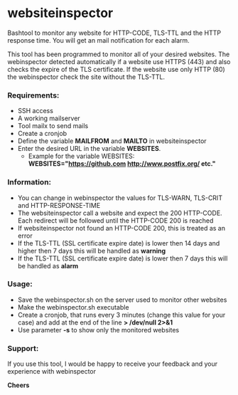 # websiteinspector
Bashtool to monitor any website for HTTP-CODE, TLS-TTL and the HTTP response time. You will get an mail notification for each alarm.

This tool has been programmed to monitor all of your desired websites. The webinspector detected automatically if a website use HTTPS (443) and also checks the expire of the TLS certificate. If the website use only HTTP (80) the webinspector check the site without the TLS-TTL.

### Requirements:
- SSH access
- A working mailserver
- Tool mailx to send mails
- Create a cronjob
- Define the variable **MAILFROM** and **MAILTO** in websiteinspector
- Enter the desired URL in the variable **WEBSITES**. 
  - Example for the variable WEBSITES: **WEBSITES="https://github.com http://www.postfix.org/ etc."**

### Information:
- You can change in webinspector the values for TLS-WARN, TLS-CRIT and HTTP-RESPONSE-TIME
- The websiteinspector call a website and expect the 200 HTTP-CODE. Each redirect will be followed until the HTTP-CODE 200 is reached
- If websiteinspector not found an HTTP-CODE 200, this is treated as an error
- If the TLS-TTL (SSL certificate expire date) is lower then 14 days and higher then 7 days this will be handled as **warning**
- If the TLS-TTL (SSL certificate expire date) is lower then 7 days this will be handled as **alarm**

### Usage:
- Save the webinspector.sh on the server used to monitor other websites
- Make the webinspector.sh executable
- Create a cronjob, that runs every 3 minutes (change this value for your case) and add at the end of the line **> /dev/null 2>&1**
- Use parameter **-s** to show only the monitored websites

### Support:
If you use this tool, I would be happy to receive your feedback and your experience with webinspector

**Cheers**

